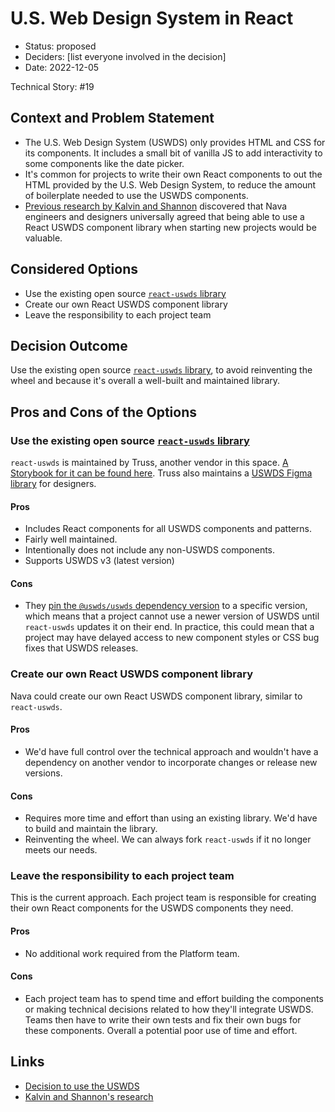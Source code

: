 # U.S. Web Design System in React

- Status: proposed
- Deciders: [list everyone involved in the decision] <!-- optional -->
- Date: 2022-12-05

Technical Story: #19

## Context and Problem Statement

- The U.S. Web Design System (USWDS) only provides HTML and CSS for its components. It includes a small bit of vanilla JS to add interactivity to some components like the date picker.
- It's common for projects to write their own React components to out the HTML provided by the U.S. Web Design System, to reduce the amount of boilerplate needed to use the USWDS components.
- [Previous research by Kalvin and Shannon](https://docs.google.com/document/d/1KRWzH_wJUPKkFmBlxj6SM2yN3W7Or89Wa4TBVM3Ksog/edit) discovered that Nava engineers and designers universally agreed that being able to use a React USWDS component library when starting new projects would be valuable.

## Considered Options

- Use the existing open source [`react-uswds` library](https://github.com/trussworks/react-uswds)
- Create our own React USWDS component library
- Leave the responsibility to each project team

## Decision Outcome

Use the existing open source [`react-uswds` library](https://github.com/trussworks/react-uswds), to avoid reinventing the wheel and because it's overall a well-built and maintained library.

## Pros and Cons of the Options <!-- optional -->

### Use the existing open source [`react-uswds` library](https://github.com/trussworks/react-uswds)

`react-uswds` is maintained by Truss, another vendor in this space. [A Storybook for it can be found here](https://trussworks.github.io/react-uswds/). Truss also maintains a [USWDS Figma library](https://www.figma.com/community/file/836611771720754351) for designers.

#### Pros

- Includes React components for all USWDS components and patterns.
- Fairly well maintained.
- Intentionally does not include any non-USWDS components.
- Supports USWDS v3 (latest version)

#### Cons

- They [pin the `@uswds/uswds` dependency version](https://github.com/trussworks/react-uswds/blob/a0558b69ec5b99903cfa8edddf2d8b058f5e296c/package.json#L52) to a specific version, which means that a project cannot use a newer version of USWDS until `react-uswds` updates it on their end. In practice, this could mean that a project may have delayed access to new component styles or CSS bug fixes that USWDS releases.

### Create our own React USWDS component library

Nava could create our own React USWDS component library, similar to `react-uswds`.

#### Pros

- We'd have full control over the technical approach and wouldn't have a dependency on another vendor to incorporate changes or release new versions.

#### Cons

- Requires more time and effort than using an existing library. We'd have to build and maintain the library.
- Reinventing the wheel. We can always fork `react-uswds` if it no longer meets our needs.

### Leave the responsibility to each project team

This is the current approach. Each project team is responsible for creating their own React components for the USWDS components they need.

#### Pros

- No additional work required from the Platform team.

#### Cons

- Each project team has to spend time and effort building the components or making technical decisions related to how they'll integrate USWDS. Teams then have to write their own tests and fix their own bugs for these components. Overall a potential poor use of time and effort.

## Links <!-- optional -->

- [Decision to use the USWDS](./0003-design-system.md)
- [Kalvin and Shannon's research](https://docs.google.com/document/d/1KRWzH_wJUPKkFmBlxj6SM2yN3W7Or89Wa4TBVM3Ksog/edit)
